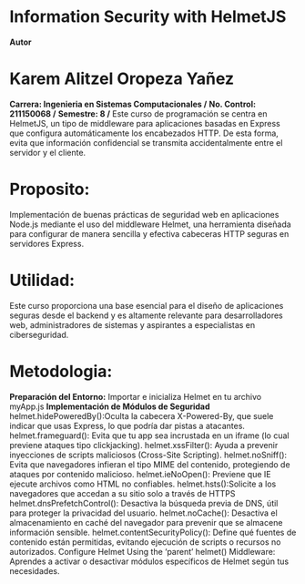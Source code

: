 # Information Security with HelmetJS

**Autor**
# Karem Alitzel Oropeza Yañez
**Carrera: Ingenieria en Sistemas Computacionales /**
**No. Control: 211150068 /**
**Semestre: 8 /**
Este curso de programación se centra en HelmetJS, un tipo de middleware para aplicaciones basadas en Express que configura automáticamente los encabezados HTTP. De esta forma, evita que información confidencial se transmita accidentalmente entre el servidor y el cliente.
# Proposito:
Implementación de buenas prácticas de seguridad web en aplicaciones Node.js mediante el uso del middleware Helmet, una herramienta diseñada para configurar de manera sencilla y efectiva cabeceras HTTP seguras en servidores Express. 
# Utilidad:
Este curso proporciona una base esencial para el diseño de aplicaciones seguras desde el backend y es altamente relevante para desarrolladores web, administradores de sistemas y aspirantes a especialistas en ciberseguridad.
# Metodologia:
**Preparación del Entorno:**
    Importar e inicializa Helmet en tu archivo myApp.js
**Implementación de Módulos de Seguridad**
    helmet.hidePoweredBy():Oculta la cabecera X-Powered-By, que suele indicar que usas Express, lo que podría dar pistas a atacantes.
    helmet.frameguard(): Evita que tu app sea incrustada en un iframe (lo cual previene ataques tipo clickjacking).
    helmet.xssFilter(): Ayuda a prevenir inyecciones de scripts maliciosos (Cross-Site Scripting).
    helmet.noSniff(): Evita que navegadores infieran el tipo MIME del contenido, protegiendo de ataques por contenido malicioso.
    helmet.ieNoOpen(): Previene que IE ejecute archivos como HTML no confiables.
    helmet.hsts():Solicite a los navegadores que accedan a su sitio solo a través de HTTPS
    helmet.dnsPrefetchControl(): Desactiva la búsqueda previa de DNS, útil para proteger la privacidad del usuario.
    helmet.noCache(): Desactiva el almacenamiento en caché del navegador para prevenir que se almacene información sensible.
    helmet.contentSecurityPolicy(): Define qué fuentes de contenido están permitidas, evitando ejecución de scripts o recursos no autorizados.
    Configure Helmet Using the ‘parent’ helmet() Middleware: Aprendes a activar o desactivar módulos específicos de Helmet según tus necesidades.
